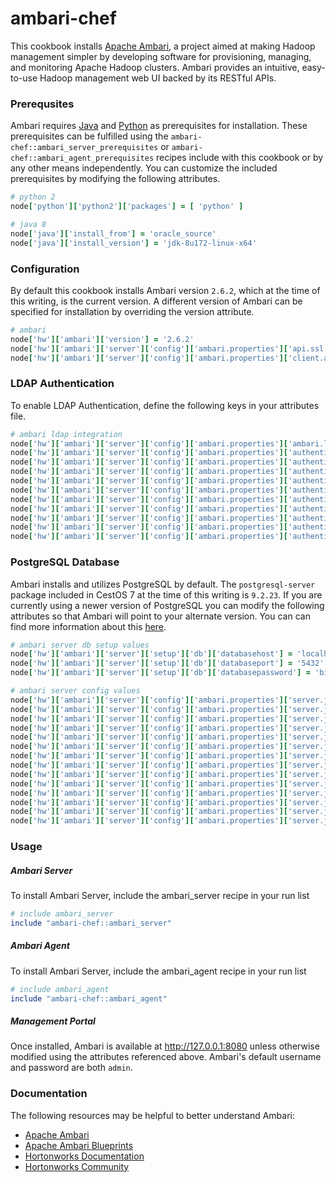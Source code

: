 # ambari-chef

This cookbook installs [Apache Ambari](https://ambari.apache.org/), a project aimed at making Hadoop management simpler by developing software for provisioning, managing, and monitoring Apache Hadoop clusters. Ambari provides an intuitive, easy-to-use Hadoop management web UI backed by its RESTful APIs.

### Prerequsites

Ambari requires [Java](http://www.oracle.com/technetwork/java/javase/downloads/index.html) and [Python](https://www.python.org/) as prerequisites for installation. These prerequisites can be fulfilled using the `ambari-chef::ambari_server_prerequisites` or `ambari-chef::ambari_agent_prerequisites` recipes include with this cookbook or by any other means independently. You can customize the included prerequisites by modifying the following attributes.

```ruby
# python 2
node['python']['python2']['packages'] = [ 'python' ]

# java 8
node['java']['install_from'] = 'oracle_source'
node['java']['install_version'] = 'jdk-8u172-linux-x64'
```

### Configuration

By default this cookbook installs Ambari version ```2.6.2```, which at the time of this writing, is the current version. A different version of Ambari can be specified for installation by overriding the version attribute.

```ruby
# ambari
node['hw']['ambari']['version'] = '2.6.2'
node['hw']['ambari']['server']['config']['ambari.properties']['api.ssl'] = 'false'
node['hw']['ambari']['server']['config']['ambari.properties']['client.api.port'] = '8080'
```

### LDAP Authentication

To enable LDAP Authentication, define the following keys in your attributes file.

```ruby
# ambari ldap integration
node['hw']['ambari']['server']['config']['ambari.properties']['ambari.ldap.isConfigured'] = 'false'
node['hw']['ambari']['server']['config']['ambari.properties']['authentication.ldap.bindAnonymously'] = 'false'
node['hw']['ambari']['server']['config']['ambari.properties']['authentication.ldap.dnAttribute'] = 'dn'
node['hw']['ambari']['server']['config']['ambari.properties']['authentication.ldap.groupMembershipAttr'] = 'memberUid'
node['hw']['ambari']['server']['config']['ambari.properties']['authentication.ldap.groupNamingAttr'] = 'cn'
node['hw']['ambari']['server']['config']['ambari.properties']['authentication.ldap.groupObjectClass'] = 'posixgroup'
node['hw']['ambari']['server']['config']['ambari.properties']['authentication.ldap.managerPassword'] = '/etc/ambari-server/conf/ldap-password.dat'
node['hw']['ambari']['server']['config']['ambari.properties']['authentication.ldap.referral'] = 'follow'
node['hw']['ambari']['server']['config']['ambari.properties']['authentication.ldap.usernameAttribute'] = 'uid'
node['hw']['ambari']['server']['config']['ambari.properties']['authentication.ldap.userObjectClass'] = 'person'
node['hw']['ambari']['server']['config']['ambari.properties']['authentication.ldap.useSSL'] = 'true'
```

### PostgreSQL Database

Ambari installs and utilizes PostgreSQL by default. The `postgresql-server` package included in CestOS 7 at the time of this writing is `9.2.23`. If you are currently using a newer version of PostgreSQL you can modify the following attributes so that Ambari will point to your alternate version. You can can find more information about this [here](https://docs.hortonworks.com/HDPDocuments/Ambari-2.6.2.2/bk_ambari-administration/content/using_ambari_with_postgresql.html).

```ruby
# ambari server db setup values
node['hw']['ambari']['server']['setup']['db']['databasehost'] = 'localhost'
node['hw']['ambari']['server']['setup']['db']['databaseport'] = '5432'
node['hw']['ambari']['server']['setup']['db']['databasepassword'] = 'bigdata'

# ambari server config values
node['hw']['ambari']['server']['config']['ambari.properties']['server.jdbc.connection-pool'] = 'internal'
node['hw']['ambari']['server']['config']['ambari.properties']['server.jdbc.database_name'] = 'ambari'
node['hw']['ambari']['server']['config']['ambari.properties']['server.jdbc.database'] = 'postgres'
node['hw']['ambari']['server']['config']['ambari.properties']['server.jdbc.driver'] = 'org.postgresql.Driver'
node['hw']['ambari']['server']['config']['ambari.properties']['server.jdbc.hostname'] = 'localhost'
node['hw']['ambari']['server']['config']['ambari.properties']['server.jdbc.port'] = 5432
node['hw']['ambari']['server']['config']['ambari.properties']['server.jdbc.postgres.schema'] = 'ambari'
node['hw']['ambari']['server']['config']['ambari.properties']['server.jdbc.rca.driver'] = 'org.postgresql.Driver'
node['hw']['ambari']['server']['config']['ambari.properties']['server.jdbc.rca.url'] = 'jdbc:postgresql://localhost:5432/ambari'
node['hw']['ambari']['server']['config']['ambari.properties']['server.jdbc.rca.user.name'] = 'ambari'
node['hw']['ambari']['server']['config']['ambari.properties']['server.jdbc.rca.user.passwd'] = '/etc/ambari-server/conf/password.dat'
node['hw']['ambari']['server']['config']['ambari.properties']['server.jdbc.url'] = 'jdbc:postgresql://localhost:5432/ambari'
node['hw']['ambari']['server']['config']['ambari.properties']['server.jdbc.user.name'] = 'ambari'
node['hw']['ambari']['server']['config']['ambari.properties']['server.jdbc.user.passwd'] = '/etc/ambari-server/conf/password.dat'
```

### Usage

##### Ambari Server

To install Ambari Server, include the ambari_server recipe in your run list

```ruby
# include ambari_server
include "ambari-chef::ambari_server"
```

##### Ambari Agent

To install Ambari Server, include the ambari_agent recipe in your run list

```ruby
# include ambari_agent
include "ambari-chef::ambari_agent"
```

##### Management Portal

Once installed, Ambari is available at http://127.0.0.1:8080 unless otherwise modified using the attributes referenced above. Ambari's default username and password are both `admin`.

### Documentation

The following resources may be helpful to better understand Ambari:

- [Apache Ambari](https://ambari.apache.org/)
- [Apache Ambari Blueprints](https://cwiki.apache.org/confluence/display/AMBARI/Blueprints)
- [Hortonworks Documentation](https://docs.hortonworks.com/index.html)
- [Hortonworks Community](https://community.hortonworks.com/answers/index.html)
